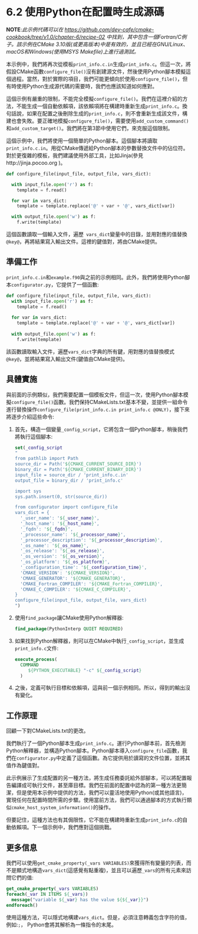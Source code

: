 # 6.2 使用Python在配置時生成源碼

**NOTE**:*此示例代碼可以在 https://github.com/dev-cafe/cmake-cookbook/tree/v1.0/chapter-6/recipe-02 中找到，其中包含一個Fortran/C例子。該示例在CMake 3.10版(或更高版本)中是有效的，並且已經在GNU/Linux、macOS和Windows(使用MSYS Makefile)上進行過測試。*

本示例中，我們將再次從模板`print_info.c.in`生成`print_info.c`。但這一次，將假設CMake函數`configure_file()`沒有創建源文件，然後使用Python腳本模擬這個過程。當然，對於實際的項目，我們可能更傾向於使用`configure_file()`，但有時使用Python生成源代碼的需要時，我們也應該知道如何應對。

這個示例有嚴重的限制，不能完全模擬`configure_file()`。我們在這裡介紹的方法，不能生成一個自動依賴項，該依賴項將在構建時重新生成`print_info.c`。換句話說，如果在配置之後刪除生成的`print_info.c`，則不會重新生成該文件，構建也會失敗。要正確地模擬`configure_file()`，需要使用`add_custom_command()`和`add_custom_target()`。我們將在第3節中使用它們，來克服這個限制。

這個示例中，我們將使用一個簡單的Python腳本。這個腳本將讀取`print_info.c.in`。用從CMake傳遞給Python腳本的參數替換文件中的佔位符。對於更復雜的模板，我們建議使用外部工具，比如Jinja(參見http://jinja.pocoo.org )。

```python
def configure_file(input_file, output_file, vars_dict):

  with input_file.open('r') as f:
  	template = f.read()

  for var in vars_dict: 
  	template = template.replace('@' + var + '@', vars_dict[var])

  with output_file.open('w') as f:
  	f.write(template)
```

這個函數讀取一個輸入文件，遍歷`
vars_dict`變量中的目錄，並用對應的值替換`@key@`，再將結果寫入輸出文件。這裡的鍵值對，將由CMake提供。

## 準備工作

`print_info.c.in`和`example.f90`與之前的示例相同。此外，我們將使用Python腳本`configurator.py`，它提供了一個函數:

```python
def configure_file(input_file, output_file, vars_dict):
  with input_file.open('r') as f:
  	template = f.read()
    
  for var in vars_dict:
  	template = template.replace('@' + var + '@', vars_dict[var])
    
  with output_file.open('w') as f:
  	f.write(template)
```

該函數讀取輸入文件，遍歷`vars_dict`字典的所有鍵，用對應的值替換模式`@key@`，並將結果寫入輸出文件(鍵值由CMake提供)。

## 具體實施

與前面的示例類似，我們需要配置一個模板文件，但這一次，使用Python腳本模擬`configure_file()`函數。我們保持CMakeLists.txt基本不變，並提供一組命令進行替換操作`configure_file(print_info.c.in print_info.c @ONLY)`，接下來將逐步介紹這些命令:

1. 首先，構造一個變量`_config_script`，它將包含一個Python腳本，稍後我們將執行這個腳本:

   ```cmake
   set(_config_script
   "
   from pathlib import Path
   source_dir = Path('${CMAKE_CURRENT_SOURCE_DIR}')
   binary_dir = Path('${CMAKE_CURRENT_BINARY_DIR}')
   input_file = source_dir / 'print_info.c.in'
   output_file = binary_dir / 'print_info.c'
   
   import sys
   sys.path.insert(0, str(source_dir))
   
   from configurator import configure_file
   vars_dict = {
     '_user_name': '${_user_name}',
     '_host_name': '${_host_name}',
     '_fqdn': '${_fqdn}',
     '_processor_name': '${_processor_name}',
     '_processor_description': '${_processor_description}',
     '_os_name': '${_os_name}',
     '_os_release': '${_os_release}',
     '_os_version': '${_os_version}',
     '_os_platform': '${_os_platform}',
     '_configuration_time': '${_configuration_time}',
     'CMAKE_VERSION': '${CMAKE_VERSION}',
     'CMAKE_GENERATOR': '${CMAKE_GENERATOR}',
     'CMAKE_Fortran_COMPILER': '${CMAKE_Fortran_COMPILER}',
     'CMAKE_C_COMPILER': '${CMAKE_C_COMPILER}',
   }
   configure_file(input_file, output_file, vars_dict)
   ")
   ```

2. 使用`find_package`讓CMake使用Python解釋器:

   ```cmake
   find_package(PythonInterp QUIET REQUIRED)
   ```

3. 如果找到Python解釋器，則可以在CMake中執行`_config_script`，並生成`print_info.c`文件:

   ```cmake
   execute_process(
     COMMAND
     	${PYTHON_EXECUTABLE} "-c" ${_config_script}
     )
   ```

4. 之後，定義可執行目標和依賴項，這與前一個示例相同。所以，得到的輸出沒有變化。

## 工作原理

回顧一下對CMakeLists.txt的更改。

我們執行了一個Python腳本生成`print_info.c`。運行Python腳本前，首先檢測Python解釋器，並構造Python腳本。Python腳本導入`configure_file`函數，我們在`configurator.py`中定義了這個函數。為它提供用於讀寫的文件位置，並將其值作為鍵值對。

此示例展示了生成配置的另一種方法，將生成任務委託給外部腳本，可以將配置報告編譯成可執行文件，甚至庫目標。我們在前面的配置中認為的第一種方法更簡潔，但是使用本示例中提供的方法，我們可以靈活地使用Python(或其他語言)，實現任何在配置時間所需的步驟。使用當前方法，我們可以通過腳本的方式執行類似`cmake_host_system_information()`的操作。

但要記住，這種方法也有其侷限性，它不能在構建時重新生成`print_info.c`的自動依賴項。下一個示例中，我們應對這個挑戰。

## 更多信息

我們可以使用`get_cmake_property(_vars VARIABLES)`來獲得所有變量的列表，而不是顯式地構造`vars_dict`(這感覺有點重複)，並且可以遍歷`_vars`的所有元素來訪問它們的值:

```cmake
get_cmake_property(_vars VARIABLES)
foreach(_var IN ITEMS ${_vars})
  message("variable ${_var} has the value ${${_var}}") 
endforeach()
```

使用這種方法，可以隱式地構建`vars_dict`。但是，必須注意轉義包含字符的值，例如:`;`， Python會將其解析為一條指令的末尾。